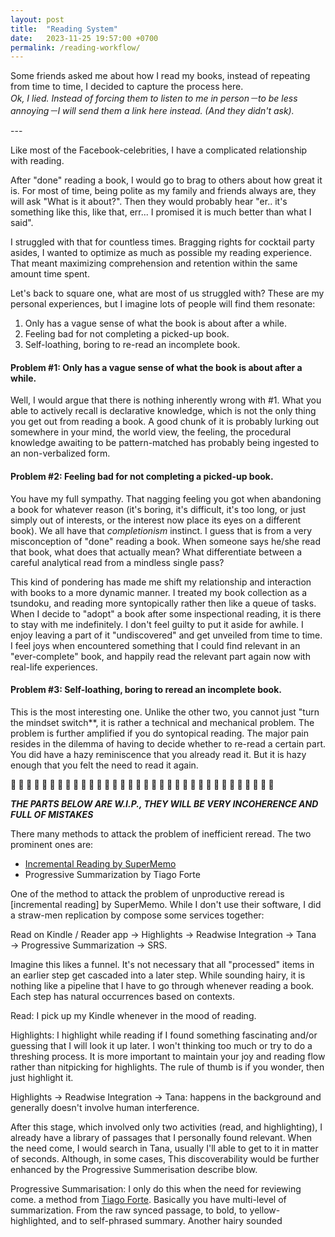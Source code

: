 ```yaml
---
layout: post
title:  "Reading System"
date:   2023-11-25 19:57:00 +0700
permalink: /reading-workflow/
---
```


Some friends asked me about how I read my books, instead of repeating from time to time, I decided to capture the process here.<br/>*Ok, I lied. Instead of forcing them to listen to me in person－to be less annoying－I will send them a link here instead. (And they didn't ask).*

---<br/>

Like most of the Facebook-celebrities, I have a complicated relationship with reading.

After "done" reading a book, I would go to brag to others about how great it is. For most of time, being polite as my family and friends always are, they will ask "What is it about?". Then they would probably hear "er.. it's something like this, like that, err... I promised it is much better than what I said".

I struggled with that for countless times. Bragging rights for cocktail party asides, I wanted to optimize as much as possible my reading experience. That meant maximizing comprehension and retention within the same amount time spent.

Let's back to square one, what are most of us struggled with? These are my personal experiences, but I imagine lots of people will find them resonate:

1. Only has a vague sense of what the book is about after a while.
2. Feeling bad for not completing a picked-up book.
3. Self-loathing, boring to re-read an incomplete book.


#### Problem #1: Only has a vague sense of what the book is about after a while.
Well, I would argue that there is nothing inherently wrong with #1. What you able to actively recall is declarative knowledge, which is not the only thing you get out from reading a book. A good chunk of it is probably lurking out somewhere in your mind, the world view, the feeling, the procedural knowledge awaiting to be pattern-matched has probably being ingested to an non-verbalized form.

#### Problem #2: Feeling bad for not completing a picked-up book.
You have my full sympathy. That nagging feeling you got when abandoning a book for whatever reason (it's boring, it's difficult, it's too long, or just simply out of interests, or the interest now place its eyes on a different book). We all have that *completionism* instinct. I guess that is from a very misconception of "done" reading a book. When someone says he/she read that book, what does that actually mean? What differentiate between a careful analytical read from a mindless single pass?

This kind of pondering has made me shift my relationship and interaction with books to a more dynamic manner. I treated my book collection as a tsundoku, and reading more syntopically rather then like a queue of tasks. When I decide to "adopt" a book after some inspectional reading, it is there to stay with me indefinitely. I don't feel guilty to put it aside for awhile. I enjoy leaving a part of it "undiscovered" and get unveiled from time to time. I feel joys when encountered something that I could find relevant in an "ever-complete" book, and happily read the relevant part again now with real-life experiences.

#### Problem #3: Self-loathing, boring to reread an incomplete book.

This is the most interesting one. Unlike the other two, you cannot just "turn the mindset switch**, it is rather a technical and mechanical problem. The problem  is further amplified if you do syntopical reading. The major pain resides in the dilemma of having to decide whether to re-read a certain part. You did have a hazy reminiscence that you already read it. But it is hazy enough that you felt the need to read it again.

**🚧 🚧 🚧 🚧 🚧 🚧 🚧 🚧 🚧 🚧 🚧 🚧 🚧 🚧 🚧 🚧 🚧 🚧 🚧 🚧 🚧 🚧 🚧 🚧 🚧 🚧 🚧 🚧 🚧 🚧 🚧 🚧 🚧 🚧**

_**THE PARTS BELOW ARE W.I.P., THEY WILL BE VERY INCOHERENCE AND FULL OF MISTAKES**_

There many methods to attack the problem of inefficient reread. The two prominent ones are:

- [Incremental Reading by SuperMemo](https://www.supermemo.wiki/en/learning/incremental-reading)
- Progressive Summarization by Tiago Forte

One of the method to attack the problem of unproductive reread is [incremental reading] by SuperMemo. While I don't use their software, I did a straw-men replication by compose some services together:

Read on Kindle / Reader app → Highlights → Readwise Integration → Tana → Progressive Summarization → SRS.

Imagine this likes a funnel. It's not necessary that all "processed" items in an earlier step get cascaded into a later step. While sounding hairy, it is nothing like a pipeline that I have to go through whenever reading a book. Each step has natural occurrences based on contexts.

Read: I pick up my Kindle whenever in the mood of reading.

Highlights: I highlight while reading if I found something fascinating and/or guessing that I will look it up later. I won't thinking too much or try to do a threshing process. It is more important to maintain your joy and reading flow rather than nitpicking for highlights. The rule of thumb is if you wonder, then just highlight it.

Highlights → Readwise Integration → Tana: happens in the background and generally doesn't involve human interference.

After this stage, which involved only two activities (read, and highlighting), I already have a library of passages that I personally found relevant. When the need come, I would search in Tana, usually I'll able to get to it in matter of seconds. Although, in some cases,  This discoverability would be further enhanced by the Progressive Summerisation describe blow.  

Progressive Summarisation: I only do this when the need for reviewing come.
a method from [Tiago Forte](https://fortelabs.com/blog/progressive-summarization-a-practical-technique-for-designing-discoverable-notes/). Basically you have multi-level of summarization. From the raw synced passage, to bold, to yellow-highlighted, and to self-phrased summary. Another hairy sounded 







